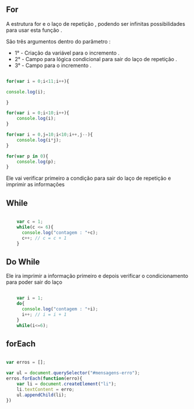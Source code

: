 

## For

<p> A estrutura for e o laço de repetição , podendo ser infinitas possibilidades para usar esta função . </p>

<p> São três argumentos dentro do parâmetro :</p>

* 1° - Criação da variável para o incremento .
* 2° - Campo para lógica condicional para sair do laço de repetição .
* 3° - Campo para o incremento .

```javascript 

for(var i = 0;i<11;i++){

console.log(i);

}

for(var i = 0;i<10;i++){
    console.log(i);
}

for(var i = 0,j=10;i<10;i++,j--){
    console.log(i*j);
}

for(var p in 0){
    console.log(p);
}

```

<p> Ele vai verificar primeiro a condição para sair do laço de repetição e imprimir as informações </p>


## While

```javascript 

    var c = 1;
    while(c <= 6){
      console.log("contagem : "+c);
      c++; // c = c + 1
    }

```
## Do While

<p> Ele ira imprimir a informação primeiro e depois verificar o condicionamento para poder sair do laço </p>

```javascript 

    var i = 1;
    do{
      console.log("contagem : "+i);
      i++; // i = i + 1
    }
    while(i<=6);

```

## forEach

```javascript

var erros = [];

var ul = document.querySelector("#mensagens-erro");
erros.forEach(function(erro){
    var li = document.createElement("li");
    li.textContent = erro;
    ul.appendChild(li);
})

```